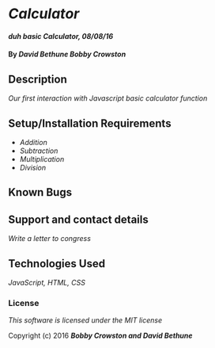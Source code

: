 #  _Calculator_

#### _duh basic Calculator, 08/08/16_

#### By _**David Bethune Bobby Crowston**_

## Description

_Our first interaction with Javascript basic calculator function_

## Setup/Installation Requirements

* _Addition_
* _Subtraction_
* _Multiplication_
* _Division_


## Known Bugs


## Support and contact details

_Write a letter to congress_

## Technologies Used

_JavaScript, HTML, CSS_

### License

*This software is licensed under the MIT license*

Copyright (c) 2016 **_Bobby Crowston and David Bethune_**
